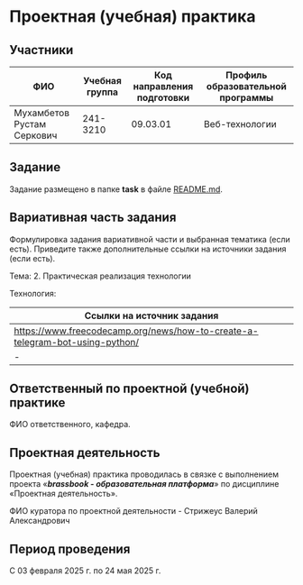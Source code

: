 # Проектная (учебная) практика

## Участники

| ФИО | Учебная группа | Код направления подготовки | Профиль образовательной программы |
|-|-|-|-|
| Мухамбетов Рустам Серкович | 241-3210 | 09.03.01 | Веб-технологии |

## Задание

Задание размещено в папке **task** в файле [README.md](task/README.md).

## Вариативная часть задания

Формулировка задания вариативной части и выбранная тематика (если есть). Приведите также дополнительные ссылки на источники задания (если есть).

Тема: 2. Практическая реализация технологии

Технология: 

| Ссылки на источник задания |
|-|
| https://www.freecodecamp.org/news/how-to-create-a-telegram-bot-using-python/ |
|-|


## Ответственный по проектной (учебной) практике

ФИО ответственного, кафедра.

## Проектная деятельность

Проектная (учебная) практика проводилась в связке с выполнением проекта «***brassbook - образовательная платформа***» по дисциплине «Проектная деятельность».

ФИО куратора по проектной деятельности - Стрижеус Валерий Александрович

## Период проведения

С 03 февраля 2025 г. по 24 мая 2025 г.